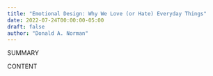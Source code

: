 ```yaml
---
title: "Emotional Design: Why We Love (or Hate) Everyday Things"
date: 2022-07-24T00:00:00-05:00
draft: false
author: "Donald A. Norman"
---
```


SUMMARY

<!--more-->

CONTENT
